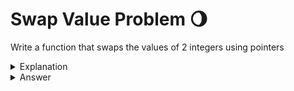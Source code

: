 # Swap Value Problem 🌖
Write a function that swaps the values of 2 integers using pointers


<details>
<summary>Explanation</summary>
<br>
</details>


<details>
<summary>Answer</summary>
<br>

``` c
void 
swap(int * val1, int * val2){
	int temp = *val1;
	*val1 = *val2;
	*val2 = temp;
}
```

</details>
